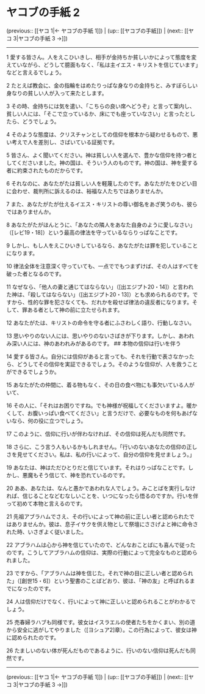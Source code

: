 # ヤコブの手紙 2

(previous:: [[ヤコ 1|← ヤコブの手紙 1]]) | (up:: [[ヤコブの手紙]]) | (next:: [[ヤコ 3|ヤコブの手紙 3 →]])

***


1 愛する皆さん。人をえこひいきし、相手が金持ちか貧しいかによって態度を変えていながら、どうして臆面もなく、「私は主イエス・キリストを信じています」などと言えるでしょう。 

2 たとえば教会に、金の指輪をはめたりっぱな身なりの金持ちと、みすぼらしい身なりの貧しい人が入って来たとします。 

3 その時、金持ちには気を遣い、「こちらの良い席へどうぞ」と言って案内し、貧しい人には、「そこで立っているか、床にでも座っていなさい」と言ったとしたら、どうでしょう。 

4 そのような態度は、クリスチャンとしての信仰を根本から疑わせるもので、悪い考えで人を差別し、さばいている証拠です。 

5 皆さん、よく聞いてください。神は貧しい人を選んで、豊かな信仰を持つ者としてくださいました。神の国は、そういう人のものです。神の国は、神を愛する者に約束されたものだからです。 

6 それなのに、あなたがたは貧しい人を軽蔑したのです。あなたがたをひどい目に会わせ、裁判所に訴えるのは、裕福な人たちではありませんか。 

7 また、あなたがたが仕えるイエス・キリストの尊い御名をあざ笑うのも、彼らではありませんか。 

8 あなたがたがほんとうに、「あなたの隣人をあなた自身のように愛しなさい」（[レビ19・18]）という最高の律法を守っているならりっぱなことです。 

9 しかし、もし人をえこひいきしているなら、あなたがたは罪を犯していることになります。 

10 律法全体を注意深く守っていても、一点ででもつまずけば、その人はすべてを破った者となるのです。 

11 なぜなら、「他人の妻と通じてはならない」（[出エジプト20・14]）と言われた神は、「殺してはならない」（[出エジプト20・13]）とも求められるのです。ですから、性的な罪を犯さなくても、だれかを殺せば律法の違反者になります。そして、罪ある者として神の前に立たせられます。 

12 あなたがたは、キリストの命令を守る者にふさわしく語り、行動しなさい。 

13 思いやりのない人には、思いやりのないさばきが下ります。しかし、あわれみ深い人には、神のあわれみがあるのです。 ## 本物の信仰は行いを伴う 

14 愛する皆さん。自分には信仰があると言っても、それを行動で表さなかったら、どうしてその信仰を実証できるでしょう。そのような信仰が、人を救うことができるでしょうか。 

15 あなたがたの仲間に、着る物もなく、その日の食べ物にも事欠いている人がいて、 

16 その人に、「それはお困りですね。でも神様が祝福してくださいますよ。暖かくして、お腹いっぱい食べてください」と言うだけで、必要なものを何もあげないなら、何の役に立つでしょう。 

17 このように、信仰に行いが伴わなければ、その信仰は死んだも同然です。 

18 さらに、こう言う人もいるかもしれません。「行いのないあなたの信仰の正しさを見せてください。私は、私の行いによって、自分の信仰を見せましょう。」 

19 あなたは、神はただひとりだと信じています。それはりっぱなことです。しかし、悪魔もそう信じて、神を恐れているのです。 

20 ああ、あなたは、なんと愚かであわれな人でしょう。みことばを実行しなければ、信じることなどむなしいことを、いつになったら悟るのですか。行いを伴って初めて本物と言えるのです。 

21 先祖アブラハムでさえ、その行いによって神の前に正しい者と認められたではありませんか。彼は、息子イサクを供え物として祭壇にささげよと神に命令された時、いさぎよく従いました。 

22 アブラハムは心から神を信じていたので、どんなおことばにも喜んで従ったのです。こうしてアブラハムの信仰は、実際の行動によって完全なものと認められました。 

23 ですから、「アブラハムは神を信じた。それで神の目に正しい者と認められた」（[創世15・6]）という聖書のことばどおり、彼は、「神の友」と呼ばれるまでになったのです。 

24 人は信仰だけでなく、行いによって神に正しいと認められることがわかるでしょう。 

25 売春婦ラハブも同様です。彼女はイスラエルの使者たちをかくまい、別の道から安全に逃がしてやりました（[ヨシュア2]章）。この行為によって、彼女は神に認められたのです。 

26 たましいのない体が死んだものであるように、行いのない信仰は死んだも同然です。

***

(previous:: [[ヤコ 1|← ヤコブの手紙 1]]) | (up:: [[ヤコブの手紙]]) | (next:: [[ヤコ 3|ヤコブの手紙 3 →]])
